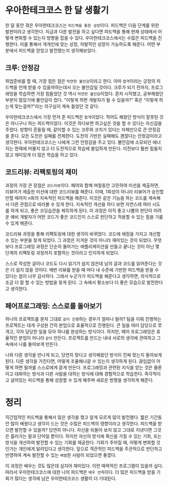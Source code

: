 # 우아한테크코스 한 달 생활기

한 달 동안 겪은 우아한테크코스는 `피드백을 통한 성장`이다. 피드백은 다음 단계를 위한 발판이라고 생각한다. 
지금과 다른 발전을 하고 싶다면 피드백을 통해 현재 상태에서 어떻게 변화할 수 있는지 방향을 잡을 수 있다. 
우아한테크코스에서는 수많은 피드백을 진행한다. 이를 통해서 개개인에 맞는 성장, 자발적인 성장이 가능하도록 해준다. 
어떤 부분에서 피드백을 얻었고 발전했는지 생각해보았다.

## 크루: 안정감

취업준비를 할 때, 가장 힘든 점은 `막연한 불안감`이라고 한다. 아마 `합격`이라는 긍정의 피드백을 언제 받을 수 있을까하는데서 오는 불안감일 것이다. 
크루가 되기 전까지, 프로그래밍을 학습하면 가장 힘들었던 것 역시 `막연한 불안감`이었다. 
혼자 시작했고, 공부해왔던 부분이 많았기에 불안감이 컸다. 
“이렇게 하면 개발자가 될 수 있을까?” 혹은 “이렇게 하는게 맞는걸까?”라는 의구심이 계속 들었던 것 같다.

우아한테크코스에서 가장 먼저 준 피드백은 `합격`이었다. 적어도 해왔던 방식이 잘못된 것은 아니구나 하는 피드백이었다. 
이것은 하다보면 하고싶은 것을 할 수 있다는 자신감을 주었다. 방향이 흔들릴 때, 같이할 수 있는 크루와 코치가 있다는 자체만으로 큰 안정감을 준다. 
모든 도전은 실패를 전제한다. 도전의 기반은 실패해도 괜찮다는 안정감이라고 생각한다. 우아한테크코스는 나에게 그런 안정감을 주고 있다. 
불안감에 소모되던 에너지는 현재에 머물지 않고 더 도전적으로 학습에 몰입하게 만든다. 이전보다 훨씬 힘들지 않고 재미있게 더 많은 학습을 하고 있다.

## 코드리뷰: 리팩토링의 재미

과정의 가장 큰 장점은 `코드리뷰`이다. 페어와 함께 며칠동안 고민하여 미션을 제출하면, 리뷰어가 제출한 미션에 대한 코드리뷰를 해준다. 
이때, 1회성이 아니라 리뷰어가 승인할만할 때까지 n회의 지속적인 피드백을 해준다. 이것은 같은 기능을 하는 코드를 계속해서 다른 관점으로 바라볼 수 있게 한다. 
지속적인 개선을 하다 보면 자연스레 여러 시도를 하게 되고, 좋은 코딩습관을 체득하게 된다. 
이 과정은 아직 좋고 나쁨의 판단이 어려운 예비 개발자가 어떤 코드가 좋은 코드인지 스스로 판단하고 적용할 수 있는 힘을 기를 수 있게 해준다.

코드리뷰 과정을 통해 리팩토링에 대한 생각이 바뀌었다. 코드에 애정을 가지고 개선할 수 있는 부분을 찾게 되었다. 그 과정은 지겨운 것이 아니라 재미있는 것이 되었다. 
무엇보다 프로그래밍 과정은 단순히 돌아가는 애플리케이션을 만들고 끝나는 것이 아닌 몇 단계의 리팩토링 과정까지 포함하는 것이라고 인지하게 되었다.

스스로 작성한 글이나 코드도 다시 읽기가 쉽지 않은데 남의 글과 코드를 읽어준다는 것은 더 쉽지 않을 것이다. 
매번 리뷰를 받을 때 마다 내 수준에 기반한 피드백을 받을 수 있다는 점이 너무 감사하다. 
그래서 누군가가 피드백을 해준다고 생각하면, 의식적으로 조금 더 잘 할 수 있는 방법을 찾게 된다. 그 속에서 평소보다 더 좋은 모습으로 발전한다고 생각한다.

## 페어프로그래밍: 스스로를 돌아보기

하나의 프로젝트를 문자 그대로 `같이 진행`하는 경우가 얼마나 될까? 팀을 이뤄 진행하는 프로젝트는 대개 구성원 간의 분업으로 효율적으로 진행된다. 
큰 일을 여러 담당으로 쪼개고, 각자 담당한 일을 모아 하나를 완성하는 방식이다. 하지만, 페어 프로그래밍은 효율적인 분업이 아니라 `같이` 만든다. 
프로젝트를 만드는 내내 서로의 생각에 관여하고 그 속에서 나를 돌아보게 만든다.

나와 다른 생각을 만나게 되고, 당연히 맞다고 생각해왔던 방식이 진짜 맞는지 돌아보게 된다. 
다른 생각을 가진다면, 어떻게 조율해나갈 수 있는지 생각하게 된다. 끊임없이 어떻게 하면 될까를 스스로에게 묻게 만든다. 
프로그래밍과 관련된 지식을 얻는 것은 물론이고 대화하는 방식과 다른 사람을 대하는 방식에 대해 경험적으로 학습한다. 
즉각적이고 살아있는 피드백을 통해 성장할 수 있게 해주며 새로운 방향을 생각하게 해준다.

# 정리

직간접적인 피드백을 통해서 많은 생각을 했고 알게 모르게 많이 발전했다. 
짧은 기간동안 많이 배웠다고 생각이 드는 것은 수많은 피드백의 영향이라고 생각한다. 
피드백을 받으면 발전할 수 있을까? 당연히 아니다. 
자신을 되돌아 보지 않고 그대로 지낸다면 그것은 흘러가는 말과 단어일 뿐이다. 
하지만 자신의 방식에 확신을 가질 수 있는 기회, 또는 방식을 개선하여 발전할 수 있는 기회를 제공한다.
기회가 주어질 때, 어떻게 변화할 것인가는 개인에게 달려있다고 생각한다.
앞으로 객관적인 피드백을 주관적으로 판단하고 반영하여 계속 발전할 수 있는 `배럴`한 사람이 되었으면 좋겠다.

이 과정은 배우는 것도 많은데 심지어 재미있다. 이런 매력적인 프로그램이 있을까 싶다.
따라서 우아한테크코스에 대한 나의 피드백은 `매우 만족`이다. 
더 많은 피드백을 받을 기회가 많다는 생각에 남은 우아한테크코스 생활이 더 기대된다. 
